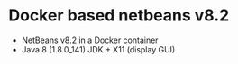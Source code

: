 <h1>Docker based netbeans v8.2</h1>
<ul>
  <li>NetBeans v8.2 in a Docker container</li>
  <li>Java 8 (1.8.0_141) JDK + X11 (display GUI)</li>
</ul>
